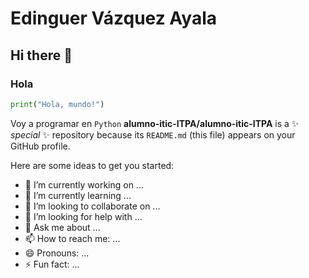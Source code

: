 # Edinguer Vázquez Ayala
## Hi there 👋
### Hola

```python
print("Hola, mundo!")
```

Voy a programar en `Python`
**alumno-itic-ITPA/alumno-itic-ITPA** is a ✨ _special_ ✨ repository because its `README.md` (this file) appears on your GitHub profile.

Here are some ideas to get you started:

- 🔭 I’m currently working on ...
- 🌱 I’m currently learning ...
- 👯 I’m looking to collaborate on ...
- 🤔 I’m looking for help with ...
- 💬 Ask me about ...
- 📫 How to reach me: ...
- 😄 Pronouns: ...
- ⚡ Fun fact: ...
